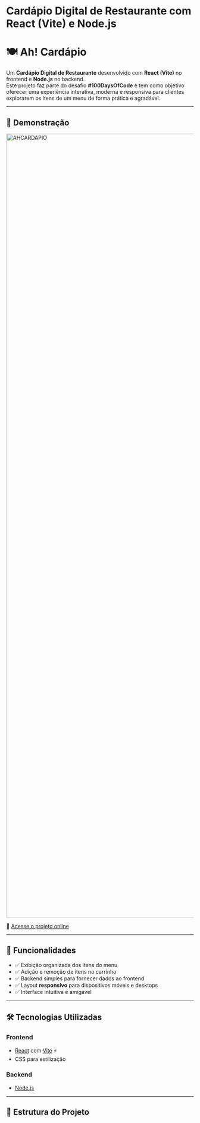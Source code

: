 <h1>Cardápio Digital de Restaurante com React (Vite) e Node.js</h1>

# 🍽️ Ah! Cardápio

Um **Cardápio Digital de Restaurante** desenvolvido com **React (Vite)** no frontend e **Node.js** no backend.  
Este projeto faz parte do desafio **#100DaysOfCode** e tem como objetivo oferecer uma experiência interativa, moderna e responsiva para clientes explorarem os itens de um menu de forma prática e agradável.

---

## 🚀 Demonstração
<img width="2800" height="2100" alt="AHCARDAPIO" src="https://github.com/user-attachments/assets/69fadeec-af9e-4bce-94e0-e0b5d493be46" />

🔗 [Acesse o projeto online](https://ahcardapio.vercel.app)

---

## 📖 Funcionalidades

- ✅ Exibição organizada dos itens do menu  
- ✅ Adição e remoção de itens no carrinho  
- ✅ Backend simples para fornecer dados ao frontend  
- ✅ Layout **responsivo** para dispositivos móveis e desktops  
- ✅ Interface intuitiva e amigável  

---

## 🛠️ Tecnologias Utilizadas

### Frontend
- [React](https://react.dev/) com [Vite](https://vitejs.dev/) ⚡
- CSS para estilização

### Backend
- [Node.js](https://nodejs.org/)

---

## 📂 Estrutura do Projeto

